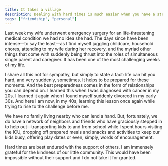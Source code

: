 ```yaml
---
title: It takes a village
description: Dealing with hard times is much easier when you have a strong support network.
tags: ["friendship", "personal"]
---
```

Last week my wife underwent emergency surgery for an life-threatening medical condition we had no idea she had. The days since have been intense—to say the least—as I find myself juggling childcare, household chores, attending to my wife during her recovery, and the myriad other things that come with suddenly being thrust into the roles of simultaneous single parent and caregiver. It has been one of the most challenging weeks of my life. 

I share all this not for sympathy, but simply to state a fact: life can hit you hard, and very suddenly, sometimes. It helps to be prepared for these moments. And the best preparedness comes in the form of relationships you can depend on. I learned this when I was diagnosed with cancer in my 20s. I learned it again when I found myself suddenly divorced in my early 30s. And here I am now, in my 40s, learning this lesson once again while trying to rise to the challenge before me.

We have no family living nearby who can lend a hand. But, fortunately, we do have a network of neighbors and friends who have graciously stepped in to help out—transporting kids to and from school while I spent hours visiting the ICU, dropping off prepared meals and snacks and activities to keep our kids busy, offering play dates or even, simply, words of encouragement.

Hard times are best endured with the support of others. I am immensely grateful for the kindness of our little community. This would have been impossible without their support and I do not take it for granted.